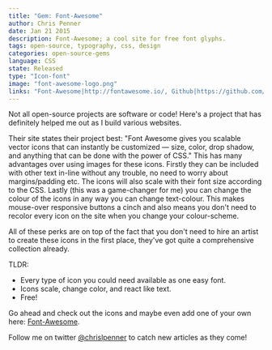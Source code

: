 ```yaml
---
title: "Gem: Font-Awesome"
author: Chris Penner
date: Jan 21 2015
description: Font-Awesome; a cool site for free font glyphs.
tags: open-source, typography, css, design
categories: open-source-gems
language: CSS
state: Released
type: "Icon-font"
image: "font-awesome-logo.png"
links: "Font-Awesome|http://fontawesome.io/, Github|https://github.com/FortAwesome/Font-Awesome"
---
```


Not all open-source projects are software or code! Here's a project that has
definitely helped me out as I build various websites.

Their site states their project best: "Font Awesome gives you scalable vector
icons that can instantly be customized — size, color, drop shadow, and anything
that can be done with the power of CSS." This has many advantages over using
images for these icons. Firstly they can be included with other text in-line
without any trouble, no need to worry about margins/padding etc. The icons
will also scale with their font size according to the CSS. Lastly (this was a
game-changer for me) you can change the colour of the icons in any way you can
change text-colour. This makes mouse-over responsive buttons a cinch and also
means you don't need to recolor every icon on the site when you change your
colour-scheme.

All of these perks are on top of the fact that you don't need to hire an artist
to create these icons in the first place, they've got quite a comprehensive
collection already.

TLDR:

* Every type of icon you could need available as one easy font.
* Icons scale, change color, and react like text.
* Free!

Go ahead and check out the icons and maybe even add one of your own here:
[Font-Awesome](http://fortawesome.github.io/Font-Awesome/).

Follow me on twitter [\@chrislpenner](http://www.twitter.com/chrislpenner) to catch new articles as they come!
